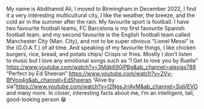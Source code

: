 My name is Abdihamid Ali, I moved to Birmingham in December 2022, I find it a very interesting multicultural city, I like the weather, the breeze, and the cold air in the summer after the rain. My favourite sport is football. I have two favourite football teams, FC Barcelona is my first favourite Spanish football team, and my second favourite is the English football team called Manchester City (Man. City), and not to be super obvious “Lionel Messi” is the (G.O.A.T.) of all time. And speaking of my favourite things, I like chicken burgers, rice, bread, and potato chips/ Crisps or fries. Mostly I don’t listen to music but I love any emotional songs such as “I Get to love you by Ruelle” https://www.youtube.com/watch?v=3Mdk690jPBg&ab_channel=alexias788
“Perfect by Ed Sheeran” https://www.youtube.com/watch?v=2Vv-BfVoq4g&ab_channel=EdSheeran
“Alive by sia”https://www.youtube.com/watch?v=t2NgsJrrAyM&ab_channel=SiaVEVO and many more.
In closer, interesting facts about me, I’m an intelligent, tall, good-looking person 😁


 


